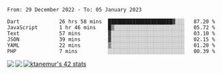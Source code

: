 <!--START_SECTION:waka-->

```text
From: 29 December 2022 - To: 05 January 2023

Dart             26 hrs 58 mins  █████████████████████▓░░░   87.20 %
JavaScript       1 hr 46 mins    █▒░░░░░░░░░░░░░░░░░░░░░░░   05.72 %
Text             57 mins         ▓░░░░░░░░░░░░░░░░░░░░░░░░   03.10 %
JSON             39 mins         ▓░░░░░░░░░░░░░░░░░░░░░░░░   02.15 %
YAML             22 mins         ▒░░░░░░░░░░░░░░░░░░░░░░░░   01.20 %
PHP              7 mins          ░░░░░░░░░░░░░░░░░░░░░░░░░   00.39 %
```

<!--END_SECTION:waka-->
<a href="https://github.com/anuraghazra/github-readme-stats">
  <img align="left" src="https://github-readme-stats.vercel.app/api?username=Tanesan&count_private=true&show_icons=true" />
<img align="left" src="https://github-readme-stats.vercel.app/api/top-langs/?username=Tanesan" />
</a>

[![ktanemur's 42 stats](https://badge42.vercel.app/api/v2/cl1wslf6s002109l771rng2w8/stats?cursusId=21&coalitionId=62)](https://github.com/JaeSeoKim/badge42)
